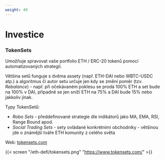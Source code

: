 ```yaml
---
weight: 40
---
```


# Investice

### TokenSets

Umožňuje spravovat vaše portfolio ETH / ERC-20 tokenů pomocí automatizovaných strategií.

Většina setů funguje s dvěma assety (např. ETH-DAI nebo WBTC-USDC atp.) a algoritmus či autor setu určuje jen kdy se změní poměr (tzv. *Rebalance*) - např. při očekávaném poklesu se prodá 100% ETH a set bude na 100% v DAI, případně se jen sníží ETH na 75% a DAI bude 15% nebo jakkoliv jinak.

Typy TokenSetů:
* *Robo Sets* - předdefinované strategie dle indikátorů jako MA, EMA, RSI, Range Bound apod.
* *Social Trading Sets* - sety ovládané konkrétními obchodníky - většinou jde o známější tváře ETH komunity z celého světa

Web: [tokensets.com](https://www.tokensets.com/)

{{< screen "/eth-defi/tokensets.png" "https://www.tokensets.com/" >}}
